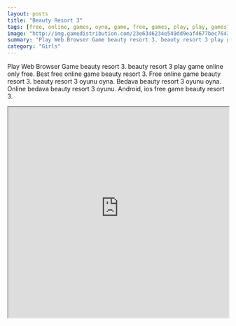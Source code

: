 ```yaml
---
layout: posts
title: "Beauty Resort 3"
tags: [free, online, games, oyna, game, free, games, play, play, games]
image: "http://img.gamedistribution.com/23e6346234e549dd9eaf4677bec76437.jpg"
summary: "Play Web Browser Game beauty resort 3. beauty resort 3 play game online only free. Best free online game beauty resort 3. Free online game beauty resort 3. beauty resort 3 oyunu oyna. Bedava beauty resort 3 oyunu oyna. Online bedava beauty resort 3 oyunu. Android, ios free game beauty resort 3."
category: "Girls"
---
```


Play Web Browser Game beauty resort 3. beauty resort 3 play game online only free. Best free online game beauty resort 3. Free online game beauty resort 3. beauty resort 3 oyunu oyna. Bedava beauty resort 3 oyunu oyna. Online bedava beauty resort 3 oyunu. Android, ios free game beauty resort 3.

<iframe width="100%" height="480px;" src="http://flash.gamedistribution.com?game=23e6346234e549dd9eaf4677bec76437"></iframe>